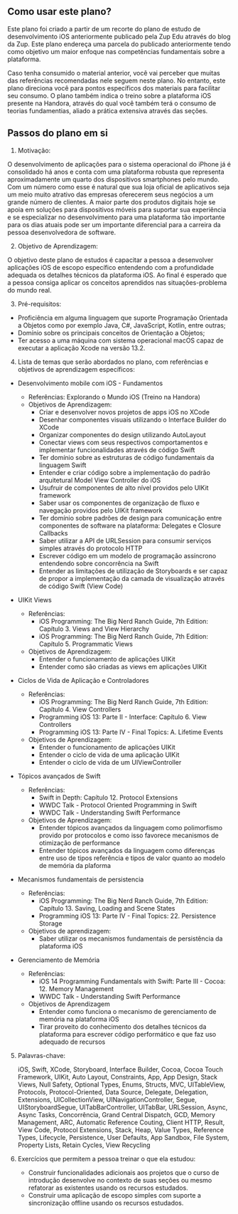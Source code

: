 ## Como usar este plano?

Este plano foi criado a partir de um recorte do plano de estudo de desenvolvimento iOS anteriormente publicado pela Zup Edu através do blog da Zup. Este plano endereça uma parcela do publicado anteriormente tendo como objetivo um maior enfoque nas competências fundamentais sobre a plataforma.

Caso tenha consumido o material anterior, você vai perceber que muitas das referências recomendadas nele seguem neste plano. No entanto, este plano direciona você para pontos específicos dos materiais para facilitar seu consumo. O plano também indica o treino sobre a plataforma iOS presente na Handora, através do qual você também terá o consumo de teorias fundamentias, aliado a prática extensiva através das seções.

## Passos do plano em si

1. Motivação:

O desenvolvimento de aplicações para o sistema operacional do iPhone já é consolidado há anos e conta com uma plataforma robusta que representa aproximadamente um quarto dos dispositivos smartphones pelo mundo. Com um número como esse é natural que sua loja oficial de aplicativos seja um meio muito atrativo das empresas oferecerem seus negócios a um grande número de clientes. A maior parte dos produtos digitais hoje se apoia em soluções para dispositivos móveis para suportar sua experiência e se especializar no desenvolvimento para uma plataforma tão importante para os dias atuais pode ser um importante diferencial para a carreira da pessoa desenvolvedora de software.

2. Objetivo de Aprendizagem:

O objetivo deste plano de estudos é capacitar a pessoa a desenvolver aplicações iOS de escopo específico entendendo com a profundidade adequada os detalhes técnicos da plataforma iOS. Ao final é esperado que a pessoa consiga aplicar os conceitos aprendidos nas situações-problema do mundo real.

3. Pré-requisitos:

* Proficiência em alguma linguagem que suporte Programação Orientada a Objetos como por exemplo Java, C#, JavaScript, Kotlin, entre outras;
* Domínio sobre os principais conceitos de Orientação a Objetos;
* Ter acesso a uma máquina com sistema operacional macOS capaz de executar a aplicação Xcode na versão 13.2.

4.  Lista de temas que serão abordados no plano, com referências e objetivos de aprendizagem específicos:

* Desenvolvimento mobile com iOS - Fundamentos
    * Referências: Explorando o Mundo iOS (Treino na Handora)
    * Objetivos de Aprendizagem:
        * Criar e desenvolver novos projetos de apps iOS no XCode
        * Desenhar componentes visuais utilizando o Interface Builder do XCode
        * Organizar componentes do design utilizando AutoLayout
        * Conectar views com seus respectivos comportamentos e implementar funcionalidades através de código Swift
        * Ter domínio sobre as estruturas de código fundamentais da linguagem Swift
        * Entender e criar código sobre a implementação do padrão arquitetural Model View Controller do iOS
        * Usufruir de componentes de alto nível providos pelo UIKit framework
        * Saber usar os componentes de organização de fluxo e navegação providos pelo UIKit framework
        * Ter domínio sobre padrões de design para comunicação entre componentes de software na plataforma: Delegates e Closure Callbacks
        * Saber utilizar a API de URLSession para consumir serviços simples através do protocolo HTTP
        * Escrever código em um modelo de programação assíncrono entendendo sobre concorrência na Swift
        * Entender as limitações de utilização de Storyboards e ser capaz de propor a implementação da camada de visualização através de código Swift (View Code)
          
* UIKit Views
    * Referências: 
        * iOS Programming: The Big Nerd Ranch Guide, 7th Edition: Capítulo 3. Views and View Hierarchy
        * iOS Programming: The Big Nerd Ranch Guide, 7th Edition: Capítulo 5. Programmatic Views
    * Objetivos de Aprendizagem:
        * Entender o funcionamento de aplicações UIKit
        * Entender como são criadas as views em aplicações UIKit

* Ciclos de Vida de Aplicação e Controladores
    * Referências:
        * iOS Programming: The Big Nerd Ranch Guide, 7th Edition: Capítulo 4. View Controllers
        * Programming iOS 13: Parte II - Interface: Capítulo 6. View Controllers
        * Programming iOS 13: Parte IV - Final Topics: A. Lifetime Events
    * Objetivos de Aprendizagem:
        * Entender o funcionamento de aplicações UIKit
        * Entender o ciclo de vida de uma aplicação UIKit
        * Entender o ciclo de vida de um UIViewController

* Tópicos avançados de Swift
    * Referências:
        * Swift in Depth: Capítulo 12. Protocol Extensions
        * WWDC Talk - Protocol Oriented Programming in Swift
        * WWDC Talk - Understanding Swift Performance
    * Objetivos de Aprendizagem:
        * Entender tópicos avançados da linguagem como polimorfismo provido por protocolos e como isso favorece mecanismos de otimização de performance
        * Entender tópicos avançados da linguagem como diferenças entre uso de tipos referência e tipos de valor quanto ao modelo de memória da plaforma
    
* Mecanismos fundamentais de persistencia
    * Referências:
        * iOS Programming: The Big Nerd Ranch Guide, 7th Edition: Capítulo 13. Saving, Loading and Scene States
        * Programming iOS 13: Parte IV - Final Topics: 22. Persistence Storage
    * Objetivos de aprendizagem:
        * Saber utilizar os mecanismos fundamentais de persistência da plataforma iOS

* Gerenciamento de Memória
    * Referências:
        * iOS 14 Programming Fundamentals with Swift: Parte III - Cocoa: 12. Memory Management
        * WWDC Talk - Understanding Swift Performance
    * Objetivos de Aprendizagem
        * Entender como funciona o mecanismo de gerenciamento de memória na plataforma iOS
        * Tirar proveito do conhecimento dos detalhes técnicos da plataforma para escrever código performático e que faz uso adequado de recursos

5. Palavras-chave:
    
    iOS, Swift, XCode, Storyboard, Interface Builder, Cocoa, Cocoa Touch Framework, UIKit, Auto Layout, Constraints, App, App Design, Stack Views, Null Safety, Optional Types, Enums, Structs, MVC, UITableView, Protocols, Protocol-Oriented, Data Source, Delegate, Delegation, Extensions, UICollectionView, UINavigationController, Segue, UIStoryboardSegue, UITabBarController, UITabBar, URLSession, Async, Async Tasks, Concorrência, Grand Central Dispatch, GCD, Memory Management, ARC, Automatic Reference Couting, Client HTTP, Result, View Code, Protocol Extensions, Stack, Heap, Value Types, Reference Types, Lifecycle, Persistence, User Defaults, App Sandbox, File System, Property Lists, Retain Cycles, View Recycling

6.  Exercícios que permitem a pessoa treinar o que ela estudou:

    * Construir funcionalidades adicionais aos projetos que o curso de introdução desenvolve no contexto de suas seções ou mesmo refatorar as existentes usando os recursos estudados.
    * Construir uma aplicação de escopo simples com suporte a sincronização offline usando os recursos estudados.

